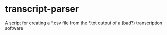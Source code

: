 # transcript-parser
A script for creating a *.csv file from the *.txt output of a (bad?) transcription software
